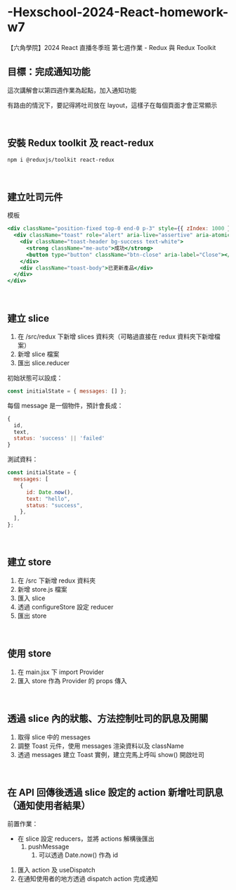 # -Hexschool-2024-React-homework-w7

【六角學院】2024 React 直播冬季班 第七週作業 - Redux 與 Redux Toolkit

## 目標：完成通知功能

這次講解會以第四週作業為起點，加入通知功能

有路由的情況下，要記得將吐司放在 layout，這樣子在每個頁面才會正常顯示

<br>

## 安裝 Redux toolkit 及 react-redux

```bash
npm i @reduxjs/toolkit react-redux
```

<br>

## 建立吐司元件

模板

```jsx
<div className="position-fixed top-0 end-0 p-3" style={{ zIndex: 1000 }}>
  <div className="toast" role="alert" aria-live="assertive" aria-atomic="true">
    <div className="toast-header bg-success text-white">
      <strong className="me-auto">成功</strong>
      <button type="button" className="btn-close" aria-label="Close"></button>
    </div>
    <div className="toast-body">已更新產品</div>
  </div>
</div>
```

<br>

## 建立 slice

1. 在 /src/redux 下新增 slices 資料夾（可略過直接在 redux 資料夾下新增檔案）
2. 新增 slice 檔案
3. 匯出 slice.reducer

初始狀態可以設成：

```jsx
const initialState = { messages: [] };
```

每個 message 是一個物件，預計會長成：

```jsx
{
  id,
  text,
  status: 'success' || 'failed'
}
```

測試資料：

```jsx
const initialState = {
  messages: [
    {
      id: Date.now(),
      text: "hello",
      status: "success",
    },
  ],
};
```

<br>

## 建立 store

1. 在 /src 下新增 redux 資料夾
2. 新增 store.js 檔案
3. 匯入 slice
4. 透過 configureStore 設定 reducer
5. 匯出 store

<br>

## 使用 store

1. 在 main.jsx 下 import Provider
2. 匯入 store 作為 Provider 的 props 傳入

<br>

## 透過 slice 內的狀態、方法控制吐司的訊息及開關

1. 取得 slice 中的 messages
2. 調整 Toast 元件，使用 messages 渲染資料以及 className
3. 透過 messages 建立 Toast 實例，建立完馬上呼叫 show() 開啟吐司

<br>

## 在 API 回傳後透過 slice 設定的 action 新增吐司訊息（通知使用者結果）

前置作業：

- 在 slice 設定 reducers，並將 actions 解構後匯出
  1. pushMessage
     1. 可以透過 Date.now() 作為 id

1. 匯入 action 及 useDispatch
2. 在通知使用者的地方透過 dispatch action 完成通知

